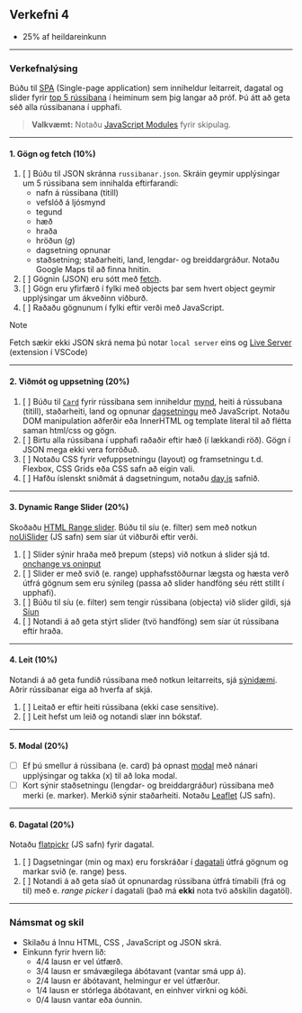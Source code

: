 ## Verkefni 4

- 25% af heildareinkunn

---

### Verkefnalýsing

Búðu til [SPA](https://developer.mozilla.org/en-US/docs/Glossary/SPA) (Single-page application) sem inniheldur leitarreit, dagatal og slider fyrir [top 5 rússibana](https://captaincoaster.com/en/ranking/?filters%5Bcontinent%5D=&filters%5Bcountry%5D=&filters%5BmaterialType%5D=&filters%5BseatingType%5D=&filters%5Bmodel%5D=&filters%5Bmanufacturer%5D=&filters%5BopeningDate%5D=&page=1) í heiminum sem þig langar að próf. Þú átt að geta séð alla rússibanana í upphafi.  

> **Valkvæmt:** Notaðu [JavaScript Modules](https://www.freecodecamp.org/news/difference-between-default-and-named-exports-in-javascript/) fyrir skipulag.


---

#### 1. Gögn og fetch (10%)
1. [ ] Búðu til JSON skránna `russibanar.json`. Skráin geymir upplýsingar um 5 rússibana sem innihalda eftirfarandi: 
    - nafn á rússibana (titill)
    - vefslóð á ljósmynd
    - tegund
    - hæð
    - hraða
    - hröðun (_g_)
    - dagsetning opnunar
    - staðsetning; staðarheiti, land, lengdar- og breiddargráður. Notaðu Google Maps til að finna hnitin.
1. [ ] Gögnin (JSON) eru sótt með [fetch](https://github.com/GunnarThorunnarson/FORR3JS05DU/wiki/Fetch).
1. [ ] Gögn eru yfirfærð í fylki með objects þar sem hvert object geymir upplýsingar um ákveðinn viðburð.
1. [ ] Raðaðu gögnunum í fylki eftir verði með JavaScript.
   
> [!NOTE]
> Fetch sækir ekki JSON skrá nema þú notar `local server` eins og [Live Server](https://marketplace.visualstudio.com/items?itemName=ritwickdey.LiveServer) (extension í VSCode)

---

#### 2. Viðmót og uppsetning (20%)
1. [ ] Búðu til [`Card`](https://www.w3schools.com/howto/howto_css_cards.asp) fyrir rússibana sem inniheldur [mynd](https://softauthor.com/javascript-working-with-images/), heiti á rússubana (titill), staðarheiti, land og opnunar [dagsetningu](https://developer.mozilla.org/en-US/docs/Web/JavaScript/Reference/Global_Objects/Date) með JavaScript. Notaðu DOM manipulation aðferðir eða InnerHTML og template literal til að flétta saman html/css og gögn. 
1. [ ] Birtu alla rússibana í upphafi raðaðir eftir hæð (í lækkandi röð). Gögn í JSON mega ekki vera forröðuð.
1. [ ] Notaðu CSS fyrir vefuppsetningu (layout) og framsetningu t.d. Flexbox, CSS Grids eða CSS safn að eigin vali. 
1. [ ] Hafðu íslenskt sniðmát á dagsetningum, notaðu [day.js](https://day.js.org/) safnið.

---

#### 3. Dynamic Range Slider (20%)

Skoðaðu [HTML Range slider](https://developer.mozilla.org/en-US/docs/Web/HTML/Element/input/range). Búðu til síu (e. filter) sem með notkun [noUiSlider](https://refreshless.com/nouislider/) (JS safn) sem síar út viðburði eftir verði. 

1. [ ] Slider sýnir hraða með þrepum (steps) við notkun á slider sjá td. [onchange vs oninput](https://www.impressivewebs.com/onchange-vs-oninput-for-range-sliders/)
1. [ ] Slider er með svið (e. range) upphafsstöðurnar lægsta og hæsta verð útfrá gögnum sem eru sýnileg (passa að slider handföng séu rétt stillt í upphafi).
1. [ ] Búðu til síu (e. filter) sem tengir rússibana (objecta) við slider gildi, sjá [Síun](https://github.com/GunnarThorunnarson/FORR3JS05DU/wiki/S%C3%ADun) 
1. [ ] Notandi á að geta stýrt slider (tvö handföng) sem síar út rússibana eftir hraða.

---

#### 4. Leit (10%) 
Notandi á að geta fundið rússibana með notkun leitarreits, sjá [sýnidæmi](http://javascriptbook.com/code/c12/filter-search.html). Aðrir rússibanar eiga að hverfa af skjá.

1. [ ] Leitað er eftir heiti rússibana (ekki case sensitive).
1. [ ] Leit hefst um leið og notandi slær inn bókstaf.

---

#### 5. Modal (20%)

- [ ] Ef þú smellur á rússibana (e. card) þá opnast [modal](https://www.freecodecamp.org/news/how-to-build-a-modal-with-javascript/) með nánari upplýsingar og takka (x) til að loka modal.
- [ ] Kort sýnir staðsetningu (lengdar- og breiddargráður) rússibana með merki (e. marker). Merkið sýnir staðarheiti. Notaðu [Leaflet](https://leafletjs.com/examples/quick-start/) (JS safn).

---

#### 6. Dagatal (20%)

Notaðu [flatpickr](https://flatpickr.js.org/) (JS safn) fyrir dagatal.

1. [ ] Dagsetningar (min og max) eru forskráðar í [dagatali](https://developer.mozilla.org/en-US/docs/Web/HTML/Element/input/date) útfrá gögnum og markar svið (e. range) þess.
1. [ ] Notandi á að geta síað út opnunardag rússibana útfrá tímabili (frá og til) með e. _range picker_ í dagatali (það má **ekki** nota tvö aðskilin dagatöl). 

---

### Námsmat og skil

* Skilaðu á Innu HTML, CSS , JavaScript og JSON skrá.
* Einkunn fyrir hvern lið: 
    - 4/4 lausn er vel útfærð.
    - 3/4 lausn er smávægilega ábótavant (vantar smá upp á).
    - 2/4 lausn er ábótavant, helmingur er vel útfærður.
    - 1/4 lausn er stórlega ábótavant, en einhver virkni og kóði.
    - 0/4 lausn vantar eða óunnin.
